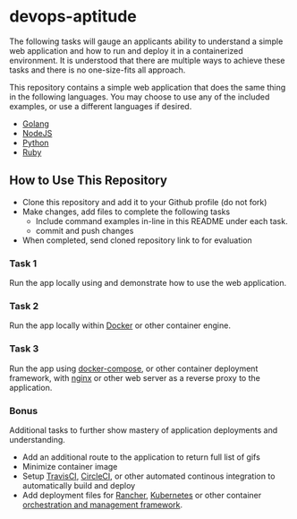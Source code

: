 # devops-aptitude

The following tasks will gauge an applicants ability to understand a simple web application and how to run and deploy it in a containerized environment. It is understood that there are multiple ways to achieve these tasks and there is no one-size-fits all approach.

This repository contains a simple web application that does the same thing in the following languages. You may choose to use any of the included examples, or use a different languages if desired.

- [Golang](https://golang.org/)
- [NodeJS](https://nodejs.org/en/)
- [Python](https://www.python.org/)
- [Ruby](https://www.ruby-lang.org)

## How to Use This Repository

- Clone this repository and add it to your Github profile (do not fork)
- Make changes, add files to complete the following tasks
  - Include command examples in-line in this README under each task.
  - commit and push changes
- When completed, send cloned repository link to for evaluation

### Task 1

Run the app locally using and demonstrate how to use the web application.

### Task 2

Run the app locally within [Docker](https://docs.docker.com/engine/) or other container engine.

### Task 3

Run the app using [docker-compose](https://docs.docker.com/compose/), or other container deployment framework, with [nginx](https://docs.docker.com/compose/) or other web server as a reverse proxy to the application.

### Bonus

Additional tasks to further show mastery of application deployments and understanding.

- Add an additional route to the application to return full list of gifs
- Minimize container image
- Setup [TravisCI](https://travis-ci.org), [CircleCI](https://circleci.com), or other automated continous integration to automatically build and deploy
- Add deployment files for [Rancher](http://rancher.com), [Kubernetes](https://kubernetes.io) or other container [orchestration and management framework](https://github.com/cncf/landscape).
